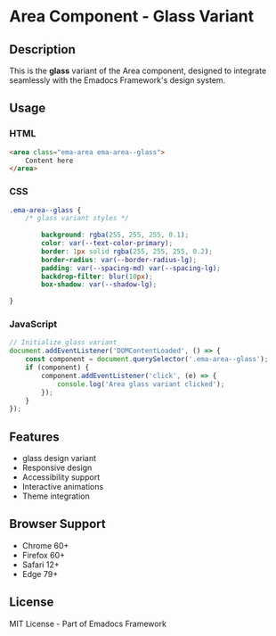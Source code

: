 # Area Component - Glass Variant

## Description
This is the **glass** variant of the Area component, designed to integrate seamlessly with the Emadocs Framework's design system.

## Usage

### HTML
```html
<area class="ema-area ema-area--glass">
    Content here
</area>
```

### CSS
```css
.ema-area--glass {
    /* glass variant styles */
    
        background: rgba(255, 255, 255, 0.1);
        color: var(--text-color-primary);
        border: 1px solid rgba(255, 255, 255, 0.2);
        border-radius: var(--border-radius-lg);
        padding: var(--spacing-md) var(--spacing-lg);
        backdrop-filter: blur(10px);
        box-shadow: var(--shadow-lg);
    
}
```

### JavaScript
```javascript
// Initialize glass variant
document.addEventListener('DOMContentLoaded', () => {
    const component = document.querySelector('.ema-area--glass');
    if (component) {
        component.addEventListener('click', (e) => {
            console.log('Area glass variant clicked');
        });
    }
});
```

## Features
- glass design variant
- Responsive design
- Accessibility support
- Interactive animations
- Theme integration

## Browser Support
- Chrome 60+
- Firefox 60+
- Safari 12+
- Edge 79+

## License
MIT License - Part of Emadocs Framework
